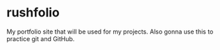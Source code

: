 # rushfolio
My portfolio site that will be used for my projects.
Also gonna use this to practice git and GitHub.
